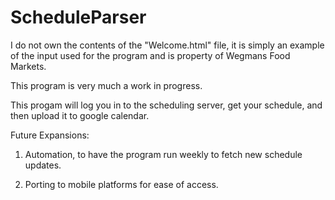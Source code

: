 # ScheduleParser
I do not own the contents of the "Welcome.html" file, it is simply an example of the input used for the program and is property of Wegmans Food Markets.

This program is very much a work in progress.

This progam will log you in to the scheduling server, get your schedule, and then upload it to google calendar.

Future Expansions:

1) Automation, to have the program run weekly to fetch new schedule updates.

2) Porting to mobile platforms for ease of access.
